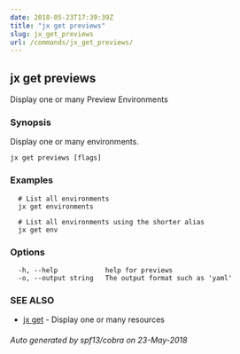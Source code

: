 ```yaml
---
date: 2018-05-23T17:39:39Z
title: "jx get previews"
slug: jx_get_previews
url: /commands/jx_get_previews/
---
```

## jx get previews

Display one or many Preview Environments

### Synopsis

Display one or many environments.

```
jx get previews [flags]
```

### Examples

```
  # List all environments
  jx get environments
  
  # List all environments using the shorter alias
  jx get env
```

### Options

```
  -h, --help            help for previews
  -o, --output string   The output format such as 'yaml'
```

### SEE ALSO

* [jx get](/commands/jx_get/)	 - Display one or many resources

###### Auto generated by spf13/cobra on 23-May-2018
